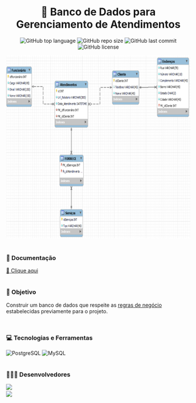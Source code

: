 <h1 align="center">🎲 Banco de Dados para Gerenciamento de Atendimentos </h1>
<p align="center">
  <img alt="GitHub top language" src="https://img.shields.io/github/languages/top/gabryel-araujo/projeto-bd2?color=black">
  <img alt="GitHub repo size" src="https://img.shields.io/github/repo-size/gabryel-araujo/projeto-bd2?color=black">
  <img alt="GitHub last commit" src="https://img.shields.io/github/last-commit/gabryel-araujo/projeto-bd2?color=black">
  <img alt="GitHub license" src="https://img.shields.io/github/license/gabryel-araujo/projeto-bd2?color=black"><img>
</p>

<div align="center">
  <img src="./assets/preview.png" height="500" width="700"><br>
</div>

<div style="display: inline_block" ><br>
    <h3>📜 Documentação </h3>
    <a href="https://github.com/gabryel-araujo/projeto-bd2/blob/main/assets/Documenta%C3%A7%C3%A3o_Projeto_BD2.pdf">🔎 Clique aqui</a>
</div>

<div style="display: inline_block" ><br>
    <h3>📘 Objetivo</h3>
    <p>Construir um banco de dados que respeite as <a href="https://github.com/gabryel-araujo/projeto-bd2/blob/main/assets/Roteiro%20de%20projeto%20bd%20relacional%20vfinal.pdf">regras de negócio</a> estabelecidas previamente para o projeto.</p>
</div>

<div style="display: inline_block" ><br>
    <h3>💻 Tecnologias e Ferramentas </h3>
    <img alt="PostgreSQL" src="https://img.shields.io/badge/PostgreSQL-000000?style=for-the-badge&logo=postgresql&logoColor=white">
    <img alt="MySQL" src="https://img.shields.io/badge/MySQL_Workbench-000000?style=for-the-badge&logo=mysql&logoColor=white">
</div>

<div style="display: inline_block" ><br>
  <h3>🧑🏻‍💻 Desenvolvedores</h3>
  <a align="center" href="https://github.com/gabryel-araujo" target="_blank"><img  src="https://img.shields.io/badge/Gabryel_Araújo-000000?style=for-the-badge&logo=GitHub&logoColor=white" target="_blank"></a>
  <br>
  <a align="center" href="https://github.com/filipe-rds" target="_blank"><img  src="https://img.shields.io/badge/Filipe_Rodrigues-000000?style=for-the-badge&logo=GitHub&logoColor=white" target="_blank"></a>
</div>
